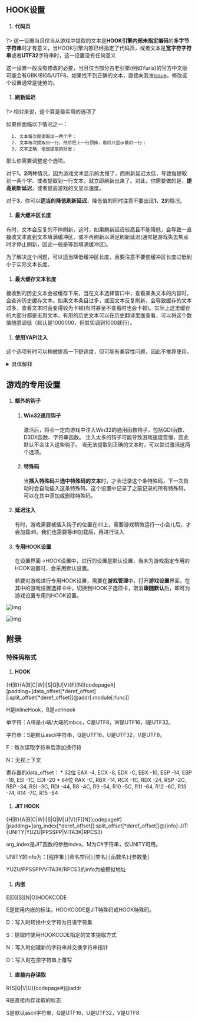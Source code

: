## HOOK设置

1. #### 代码页

  ?> 这一设置当且仅当从游戏中提取的文本是**HOOK引擎内部未指定编码**的**多字节字符串**时才有意义，当HOOK引擎内部已经指定了代码页，或者文本是**宽字符字符串**或者**UTF32**字符串时，这一设置没有任何意义

  这一设置一般没有修改的必要，当且仅当部分古老引擎(例如Yuris)的官方中文版可能会有GBK/BIG5/UTF8。如果找不到正确的文本，直接向我发[issue](https://lunatranslator.org/Resource/game_support)，修改这个设置通常是徒劳的。

1. #### 刷新延迟

  ?> 相对来说，这个算是最实用的选项了

  如果你面临以下情况之一：

      1. 文本每次就提取出一两个字；
      2. 文本每次提取出一行，然后把上一行顶掉，最后只显示最后一行；
      3. 文本正确，但是提取的好慢；

  那么你需要调整这个选项。

  对于**1、2**两种情况，因为游戏文本显示的太慢了，而刷新延迟太低，导致每提取到一两个字、或者提取到一行文本，就立即刷新出来了。对此，你需要做的是，**提高刷新延迟**，或者提高游戏的文显示速度。

  对于**3**，你可以**适当的降低刷新延迟**，降低值的同时注意不要出现**1、2**的情况。

1. #### 最大缓冲区长度

  有时，文本会反复的不停刷新，这时，如果刷新延迟较高且不能降低，会导致一直接收文本直到文本填满缓冲区、或不再刷新以满足刷新延迟(通常是游戏失去焦点时才停止刷新，因此一般是等到填满缓冲区)。

  为了解决这个问题，可以适当降低缓冲区长度，且要注意不要使缓冲区长度过低到小于实际文本长度。

1. #### 最大缓存文本长度

  接收到的历史文本会被缓存下来，当在文本选择窗口中，查看某条文本的内容时，会查询历史缓存文本。如果文本条目过多，或因文本反复刷新，会导致缓存的文本过多，查看文本时会变得较为卡顿(有时甚至不查看时也会卡顿)。实际上这里缓存的大部分都是无用文本，有用的历史文本可以在历史翻译里面查看，可以将这个数值随意调低（默认是1000000，但其实调到1000就行）。

1. #### 使用YAPI注入

  这个选项有时可以稍微提高一下舒适度，但可能有兼容性问题，因此不推荐使用。

  <details>
    <summary>具体解释</summary>
  向游戏注入Dll时，一般注入Dll的进程和被注入Dll的进程需要有相同的位数。

  为解决这个问题，Luna一般通过shareddllproxy32和shareddllproxy64来分别向不同位数的游戏来注入Dll。

  但这个代理进程运行时，可能会被杀毒软件拦截一会儿，导致卡顿、或运行失败要重新再次运行。这时，可以用YAPI来直接使用Luna的主进程来进行Dll注入。

  YAPI中如果游戏进程和Luna进程的位数相同，则会正常注入；若位数不同，则会使用一段特殊的shellcode来实现注入。这也是LunaHost32.dll更容易被杀软查杀的一个原因。

  使用YAPI注入相对来说会更加流畅一丢丢。不过在Arm平板上使用时，可能会不兼容。

  当Luna运行在低权限，而游戏是管理员权限时，这个选项会失效，会回退到原本模式并请求权限来进行注入。
  </details>


## 游戏的专用设置

1. #### 额外的钩子
    1. #### Win32通用钩子
        激活后，将会一定向游戏中注入Win32的通用函数钩子，包括GDI函数、D3DX函数、字符串函数。
        注入太多的钩子可能导致游戏速度变慢，因此默认不会注入这些钩子。
        当无法提取到正确的文本时，可以尝试激活这两个选项。
    1. #### 特殊码
        当**插入特殊码**并**选中特殊码的文本**时，才会记录这个条特殊码，下一次启动时会自动插入这条特殊码。这个设置中记录了之前记录的所有特殊码，可以在其中添加或删除特殊码。

1. #### 延迟注入
    有时，游戏需要被插入钩子的位置在dll上，需要游戏稍微运行一小会儿后，才会加载dll。我们也需要等dll加载后，再进行注入

1. #### 专用HOOK设置
    在设置界面->HOOK设置中，进行的设置是默认设置，当未为游戏指定专用的HOOK设置时，会采用默认设置。

    若要对游戏进行专用HOOK设置，需要在**游戏管理**中，打开**游戏设置**界面，在其中的游戏设置选择卡中，切换到HOOK子选项卡，取消**跟随默认**后，即可为游戏设置专用的HOOK设置。

![img](https://image.lunatranslator.org/zh/gamesettings/1.jpg)

![img](https://image.lunatranslator.org/zh/gamesettings/2.png)


## 附录

### 特殊码格式

<a id="hookcode"></a>

1. #### HOOK

  {H|B}{A|B|C|W|I|S|Q|U|V}[F][N][codepage#][padding+]data_offset[*deref_offset][:split_offset[*deref_offset]]@addr[:module[:func]]

  H是inlineHook，B是vehhook

  单字符：A/B是小端/大端的mbcs，C是UTF8，W是UTF16，I是UTF32。

  字符串：S是默认ascii字符串，Q是UTF16，U是UTF32，V是UTF8。

  F：每次读取字符串后添加换行符

  N：无视上下文

  寄存器的data_offset：
    * 32位 EAX -4, ECX -8, EDX -C, EBX -10, ESP -14, EBP -18, ESI -1C, EDI -20
    * 64位 RAX -C, RBX -14, RCX -1C, RDX -24, RSP -2C, RBP -34, RSI -3C, RDI -44, R8 -4C, R9 -54, R10 -5C, R11 -64, R12 -6C, R13 -74, R14 -7C, R15 -84

1. #### JIT HOOK

  {H|B}{A|B|C|W|I|S|Q|M|U|V}[F][N][codepage#][padding+]arg_index[*deref_offset][:split_offset[*deref_offset]]@{info}:JIT:{UNITY|YUZU|PPSSPP|VITA3K|RPCS3}

  arg_index是JIT函数的参数index。M为C#字符串，仅UNITY可用。

  UNITY的info为：[程序集]:[命名空间]:[类名]:[函数名]:[参数量]

  YUZU/PPSSPP/VITA3K/RPCS3的info为被模拟地址

1. #### 内嵌

  E[D][S][N|O]HOOKCODE

  E是使用内嵌的标注，HOOKCODE是JIT特殊码或HOOK特殊码。

  D：写入时转换中文字符为日语字符集

  S：提取时使用HOOKCODE指定的文本提取方式

  N：写入时创建新的字符串并交换字符串指针

  O：写入时在原字符串上覆写

1. #### 直接内存读取

  R{S|Q|V|U}[codepage#]@addr

  R是直接内存读取的标志

  S是默认ascii字符串，Q是UTF16，U是UTF32，V是UTF8